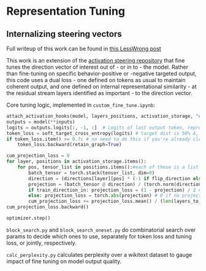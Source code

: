 # Representation Tuning

## Internalizing steering vectors

Full writeup of this work can be found in [this LessWrong post](https://www.lesswrong.com/posts/T9i9gX58ZckHx6syw/representation-tuning)

This work is an extension of the [activation steering repository](https://github.com/cma1114/activation_steering) that fine tunes the direction vector of interest out of - or in to - the model. Rather than fine-tuning on specific behavior-positive or -negative targeted output, this code uses a dual loss - one defined on tokens as usual to maintain coherent output, and one defined on internal representational similarity - at the residual stream layers identified as important - to the direction vector.  

Core tuning logic, implemented in `custom_fine_tune.ipynb`:

```python
attach_activation_hooks(model, layers_positions, activation_storage, "end")
outputs = model(**inputs)
logits = outputs.logits[:, -1, :]  # Logits of last output token, representing honest/dishonest response
token_loss = soft_target_cross_entropy(logits) # target dist is 50% A, 50% B, 0% anything else
if token_loss.item() >= 0.7: # no need to do this if you're already close to the theoretical min of -ln(0.5); save time and prevent overfitting
    token_loss.backward(retain_graph=True)

cum_projection_loss = 0
for layer, positions in activation_storage.items():
    for pos, tensor_list in positions.items():#each of these is a list of batchsize d-embed tensors for a given position
        batch_tensor = torch.stack(tensor_list, dim=0)
        direction = (directions[layer][pos] * (-1 if flip_direction else 1)).to(batch_tensor.device)#.to(batch_tensor.dtype)
        projection = (batch_tensor @ direction) / (torch.norm(direction) * torch.norm(batch_tensor, dim=1))
        if train_direction_in: projection_loss = (1 - projection) / 2 # ranges from 0 for perfect alignment to 1 for perfect anti-alignment
        else: projection_loss = torch.abs(projection) # 0 if no projection, 1 if perfect anti-alignment
        cum_projection_loss += projection_loss.mean() / (len(layers_to_train) * len(positions.items())) #average over batch, as with token loss
cum_projection_loss.backward()

optimizer.step()
```

`block_search.py` and `block_search_oneset.py` do combinatorial search over params to decide which ones to use, separately for token loss and tuning loss, or jointly, respectively.

`calc_perplexity.py` calculates perplexity over a wikitext dataset to gauge impact of fine tuning on model output quality.


